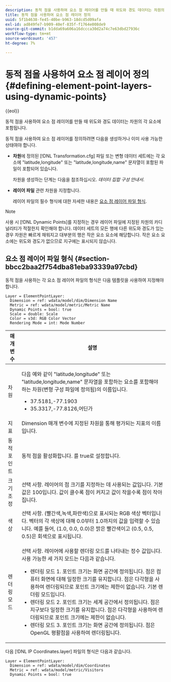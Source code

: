 ```yaml
---
description: 동적 점을 사용하여 요소 점 레이어를 만들 때 위도와 경도 데이터는 차원의 각 요소에 포함됩니다.
title: 동적 점을 사용하여 요소 점 레이어 정의
uuid: 5f1b4638-fe45-40be-b963-18dcd5d09afa
exl-id: ad849fe7-b909-40ef-835f-f1764e008de9
source-git-commit: b1dda69a606a16dccca30d2a74c7e63dbd27936c
workflow-type: tm+mt
source-wordcount: '457'
ht-degree: 7%

---
```


# 동적 점을 사용하여 요소 점 레이어 정의{#defining-element-point-layers-using-dynamic-points}

{{eol}}

동적 점을 사용하여 요소 점 레이어를 만들 때 위도와 경도 데이터는 차원의 각 요소에 포함됩니다.

동적 점을 사용하여 요소 점 레이어를 정의하려면 다음을 생성하거나 이미 사용 가능한 상태여야 합니다.

* **차원**&#x200B;에 정의된 [!DNL Transformation.cfg] 파일 또는 변형 데이터 세트에는 각 요소에 &quot;latitude,longitude&quot; 또는 &quot;latitude,longitude,name&quot; 문자열이 포함된 파일이 포함되어 있습니다.

   차원을 생성하는 단계는 다음을 참조하십시오. *데이터 집합 구성 안내서*.

* **레이어 파일** 관련 차원을 지정합니다.

   레이어 파일의 필수 형식에 대한 자세한 내용은 [요소 점 레이어 파일 형식](../../../../../../home/c-geo-oview/c-wk-img-lyrs/c-elmt-pt-lyrs/c-elmt-pt-lyrs-ref-lkp-files/c-elmt-pt-lyr-file-frmt/c-elmt-pt-lyr-file-frmt.md#concept-678a95cb69644105a7af1b86ad5a5981).

>[!NOTE]
>
>사용 시 [!DNL Dynamic Points]를 지정하는 경우 레이어 파일에 지정된 차원의 카디널리티가 적절한지 확인해야 합니다. 데이터 세트의 모든 행에 다른 위도와 경도가 있는 경우 차원은 빠르게 채워지고 대부분의 행은 작은 요소 요소에 해당합니다. 작은 요소 요소에는 위도와 경도가 없으므로 지구에는 표시되지 않습니다.

## 요소 점 레이어 파일 형식 {#section-bbcc2baa2f754dba81eba93339a97cbd}

동적 점을 사용하는 각 요소 점 레이어 파일의 형식은 다음 템플릿을 사용하여 지정해야 합니다.

```
Layer = ElementPointLayer:
  Dimension = ref: wdata/model/dim/Dimension Name
  Metric = ref: wdata/model/metric/Metric Name
  Dynamic Points = bool: true
  Scale = double: Scale
  Color = v3d: RGB Color Vector
  Rendering Mode = int: Mode Number
```

<table id="table_71AD13D7A9234782A4495DFBBD959F76"> 
 <thead> 
  <tr> 
   <th colname="col1" class="entry"> 매개 변수 </th> 
   <th colname="col2" class="entry"> 설명 </th> 
  </tr> 
 </thead>
 <tbody> 
  <tr> 
   <td colname="col1"> 차원 </td> 
   <td colname="col2"> <p>다음 예와 같이 "latitude,longitude" 또는 "latitude,longitude,name" 문자열을 포함하는 요소를 포함해야 하는 차원(변형 구성 파일에 정의됨)의 이름입니다. 
     <ul id="ul_49069B74AF5A4CE28E20BB3B98BB2D89"> 
      <li id="li_296010E3A513424A86AFA09E4DA2DFA4">37.5181,-77.1903 </li> 
      <li id="li_352D380B55044DD5AAB9B6FF8335AAC6">35.3317,-77.8126,어딘가 </li> 
     </ul> </p> </td> 
  </tr> 
  <tr> 
   <td colname="col1"> 지표 </td> 
   <td colname="col2"> Dimension 매개 변수에 지정된 차원을 통해 평가되는 지표의 이름입니다. </td> 
  </tr> 
  <tr> 
   <td colname="col1"> 동적 포인트 </td> 
   <td colname="col2"> 동적 점을 활성화합니다. 를 true로 설정합니다. </td> 
  </tr> 
  <tr> 
   <td colname="col1"> 크기 조정 </td> 
   <td colname="col2"> 선택 사항. 레이어의 점 크기를 지정하는 데 사용되는 값입니다. 기본값은 100입니다. 값이 클수록 점이 커지고 값이 작을수록 점이 작아집니다. </td> 
  </tr> 
  <tr> 
   <td colname="col1"> 색상 </td> 
   <td colname="col2"> 선택 사항. (빨간색,녹색,파란색)으로 표시되는 RGB 색상 벡터입니다. 벡터의 각 색상에 대해 0.0부터 1.0까지의 값을 입력할 수 있습니다. 예를 들어, (1.0, 0.0, 0.0)은 밝은 빨간색이고 (0.5, 0.5, 0.5)은 회색으로 표시됩니다. </td> 
  </tr> 
  <tr> 
   <td colname="col1"> 렌더링 모드 </td> 
   <td colname="col2"> <p>선택 사항. 레이어에 사용할 렌더링 모드를 나타내는 정수 값입니다. 사용 가능한 세 가지 모드는 다음과 같습니다. 
     <ul id="ul_771F0E43E3CD45259918520F092BCCE4"> 
      <li id="li_2B4CF2EC50174143AAD589A08C7457F8">렌더링 모드 1. 포인트 크기는 화면 공간에 정의됩니다. 점은 컴퓨터 화면에 대해 일정한 크기를 유지합니다. 점은 다각형을 사용하여 렌더링되므로 포인트 크기에는 제한이 없습니다. 기본 렌더링 모드입니다. </li> 
      <li id="li_5F0737A941474EF5898735ECD0563D8D">렌더링 모드 2. 포인트 크기는 세계 공간에서 정의됩니다. 점은 지구보다 일정한 크기를 유지합니다. 점은 다각형을 사용하여 렌더링되므로 포인트 크기에는 제한이 없습니다. </li> 
      <li id="li_4B9EDE5FFA8348B9A50E5232CEB98F17">렌더링 모드 3. 포인트 크기는 화면 공간에 정의됩니다. 점은 OpenGL 평활점을 사용하여 렌더링됩니다. </li> 
     </ul> </p> </td> 
  </tr> 
 </tbody> 
</table>

다음 [!DNL IP Coordinates.layer] 파일의 형식은 다음과 같습니다.

```
Layer = ElementPointLayer:
  Dimension = ref: wdata/model/dim/Coordinates
  Metric = ref: wdata/model/metric/Visitors
  Dynamic Points = bool: true
```

